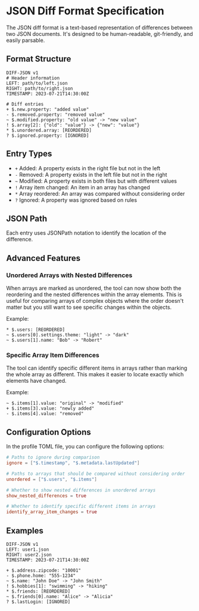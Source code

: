 # JSON Diff Format Specification

The JSON diff format is a text-based representation of differences between two JSON documents. It's designed to be human-readable, git-friendly, and easily parsable.

## Format Structure

```
DIFF-JSON v1
# Header information
LEFT: path/to/left.json
RIGHT: path/to/right.json
TIMESTAMP: 2023-07-21T14:30:00Z

# Diff entries
+ $.new.property: "added value"
- $.removed.property: "removed value"
~ $.modified.property: "old value" -> "new value"
! $.array[2]: {"old": "value"} -> {"new": "value"}
* $.unordered.array: [REORDERED]
? $.ignored.property: [IGNORED]
```

## Entry Types

- `+` Added: A property exists in the right file but not in the left
- `-` Removed: A property exists in the left file but not in the right
- `~` Modified: A property exists in both files but with different values
- `!` Array item changed: An item in an array has changed
- `*` Array reordered: An array was compared without considering order
- `?` Ignored: A property was ignored based on rules

## JSON Path

Each entry uses JSONPath notation to identify the location of the difference.

## Advanced Features

### Unordered Arrays with Nested Differences

When arrays are marked as unordered, the tool can now show both the reordering and the nested differences within the array elements. This is useful for comparing arrays of complex objects where the order doesn't matter but you still want to see specific changes within the objects.

Example:
```
* $.users: [REORDERED]
~ $.users[0].settings.theme: "light" -> "dark"
~ $.users[1].name: "Bob" -> "Robert"
```

### Specific Array Item Differences

The tool can identify specific different items in arrays rather than marking the whole array as different. This makes it easier to locate exactly which elements have changed.

Example:
```
~ $.items[1].value: "original" -> "modified"
+ $.items[3].value: "newly added"
- $.items[4].value: "removed"
```

## Configuration Options

In the profile TOML file, you can configure the following options:

```toml
# Paths to ignore during comparison
ignore = ["$.timestamp", "$.metadata.lastUpdated"]

# Paths to arrays that should be compared without considering order
unordered = ["$.users", "$.items"]

# Whether to show nested differences in unordered arrays
show_nested_differences = true

# Whether to identify specific different items in arrays
identify_array_item_changes = true
```

## Examples

```
DIFF-JSON v1
LEFT: user1.json
RIGHT: user2.json
TIMESTAMP: 2023-07-21T14:30:00Z

+ $.address.zipcode: "10001"
- $.phone.home: "555-1234"
~ $.name: "John Doe" -> "John Smith"
! $.hobbies[1]: "swimming" -> "hiking"
* $.friends: [REORDERED]
~ $.friends[0].name: "Alice" -> "Alicia"
? $.lastLogin: [IGNORED]
```
```